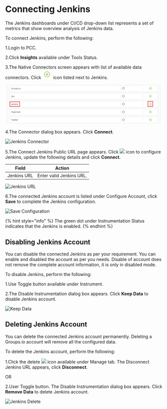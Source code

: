 # Connecting Jenkins

The Jenkins dashboards under CI/CD drop-down list represents a set of metrics that show overview analysis of Jenkins data.

To connect Jenkins, perform the following:

1.Login to PCC.

2.Click **Insights** available under Tools Status.

3.The Native Connectors screen appears with list of available data connectors. Click ![](../../../.gitbook/assets/Connect.png) icon listed next to Jenkins.

![Jenkins](../../../.gitbook/assets/Jenkins.png)

4.The Connector dialog box appears. Click **Connect**.

![Jenkins Connector](../../../.gitbook/assets/Jen\_Conc.png)

5.The Connect Jenkins Public URL page appears. Click ![](<../../../.gitbook/assets/Con\_Icon (1).png>) icon to configure Jenkins, update the following details and click **Connect**.

| Field       | Action                   |
| ----------- | ------------------------ |
| Jenkins URL | Enter valid Jenkins URL. |

![Jenkins URL](../../../.gitbook/assets/Jenkins\_URL.png)

6.The connected Jenkins account is listed under Configure Account, click **Save** to complete the Jenkins configuration.

![Save Configuration](../../../.gitbook/assets/Jenkins\_Save.png)

{% hint style="info" %}
The green dot under Instrumentation Status indicates that the Jenkins is enabled.
{% endhint %}

## Disabling Jenkins Account

You can disable the connected Jenkins as per your requirement. You can enable and disabled the account as per you needs. Disable of account does not remove the complete account information, it is only in disabled mode.

To disable Jenkins, perform the following:

1.Use Toggle button available under Instrument.

2.The Disable Instrumentation dialog box appears. Click **Keep Data** to disable Jenkins account.

![Keep Data](../../../.gitbook/assets/Jenkins\_Keep.gif)

## Deleting Jenkins Account

You can delete the connected Jenkins account permanently. Deleting a Groups.io account will remove all the configured data.

To delete the Jenkins account, perform the following:

1.Click the delete ![](../../../.gitbook/assets/Delete\_Icon.png) icon available under Manage tab. The Disconnect Jenkins URL appears, click **Disconnect**.

OR

2.User Toggle button. The Disable Instrumentation dialog box appears. Click **Remove Data** to delete Jenkins account.

![Jenkins Delete](../../../.gitbook/assets/Jenkins\_Delete.gif)

